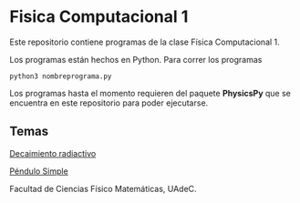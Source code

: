 # Fisica Computacional 1  

Este repositorio contiene programas de la clase Física Computacional 1.  
 
Los programas están hechos en Python. Para correr los programas 

``` terminal
python3 nombreprograma.py
```

Los programas hasta el momento requieren del paquete **PhysicsPy** que se encuentra en este 
repositorio para poder ejecutarse.

## Temas

[Decaimiento radiactivo](https://luis2501.github.io/Programas/Decaimiento-Radiactivo.html)

[Péndulo Simple](https://luis2501.github.io/Programas/Pendulo-Simple.html)

Facultad de Ciencias Físico Matemáticas, UAdeC.
